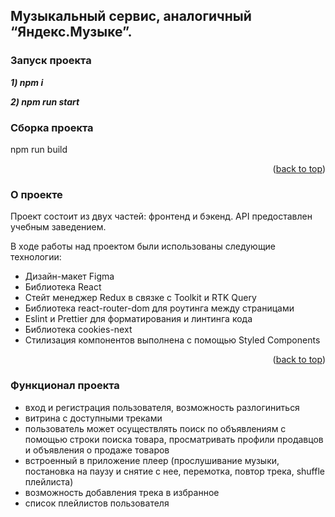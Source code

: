 ##  Музыкальный сервис, аналогичный “Яндекс.Музыке”. 

### Запуск проекта

***1) npm i***

***2) npm run start***



### Сборка проекта

npm run build


<p align="right">(<a href="#readme-top">back to top</a>)</p>



### О проекте

Проект состоит из двух частей: фронтенд и бэкенд. API предоставлен учебным заведением.

В ходе работы над проектом были использованы следующие технологии:

* Дизайн-макет Figma
* Библиотека React
* Стейт менеджер Redux в связке с Toolkit и RTK Query
* Библиотека react-router-dom для роутинга между страницами
* Eslint и Prettier для форматирования и линтинга кода
* Библиотека cookies-next 
* Стилизация компонентов выполнена с помощью Styled Components


<p align="right">(<a href="#readme-top">back to top</a>)</p>

### Функционал проекта

* вход и регистрация пользователя, возможность разлогиниться
* витрина с доступными треками
* пользователь может осуществлять поиск по объявлениям с помощью строки поиска товара, просматривать профили продавцов и объявления о продаже товаров
* встроенный в приложение плеер (прослушивание музыки, постановка на паузу и снятие с нее, перемотка, повтор трека, shuffle плейлиста)
* возможность добавления трека в избранное
* список плейлистов пользователя 
